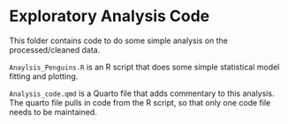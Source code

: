 # Exploratory Analysis Code

This folder contains code to do some simple analysis on the processed/cleaned data.

`Anaylsis_Penguins.R` is an R script that does some simple statistical model fitting and plotting.

`Analysis_code.qmd` is a Quarto file that adds commentary to this analysis. The quarto file pulls in code from the R script, so that only one code file needs to be maintained. 

